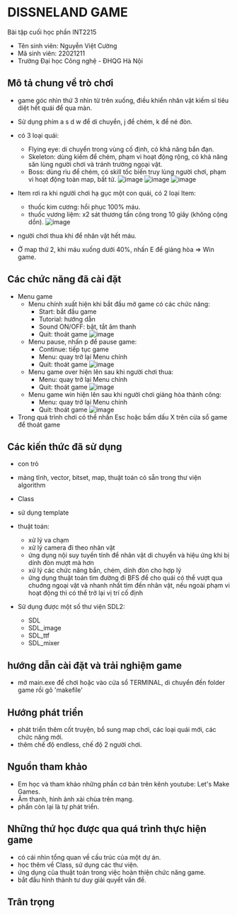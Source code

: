 # DISSNELAND GAME
Bài tập cuối học phần INT2215
- Tên sinh viên: Nguyễn Việt Cường
- Mã sinh viên: 22021211
- Trường Đại học Công nghệ - ĐHQG Hà Nội

## Mô tả chung về trò chơi

- game góc nhìn thứ 3 nhìn từ trên xuống, điều khiển nhân vật kiếm sĩ tiêu diệt hết quái để qua màn.
- Sử dụng phím a s d w để di chuyển, j để chém, k để né đòn.

- có 3 loại quái:
	+ Flying eye: di chuyển trong vùng cố định, có khả năng bắn đạn.
	+ Skeleton: dùng kiếm để chém, phạm vi hoạt động rộng, có khả năng săn lùng người chơi và tránh trường ngoại vật.
	+ Boss: dùng rìu để chém, có skill tốc biến truy lùng người chơi, phạm vi hoạt động toàn map, bất tử.
![image](https://drive.google.com/file/d/1sy_2F9UXwzO_oDst2Zceqh9GVgRzmt-D/view)
![image](https://drive.google.com/file/d/1rxZu4UCJZgtotKLVzzo_f3vp2LcDL8tV/view)
![image](https://drive.google.com/file/d/1DC0OsjI6umX5ZqLJ12BRxIASfy0LTFwF/view)
- Item rơi ra khi người chơi hạ gục một con quái, có 2 loại Item:
	+ thuốc kim cương: hồi phục 100% máu.
	+ thuốc vương liệm: x2 sát thương tấn công trong 10 giây (không cộng dồn).
![image](https://drive.google.com/file/d/1AE6HkN0nYAtZbzIcou1XFzYN1Ge-Kc4l/view)
- người chơi thua khi để nhân vật hết máu.

- Ở map thứ 2, khi máu xuống dưới 40%, nhấn E để giảng hòa => Win game.

## Các chức năng đã cài đặt
- Menu game
	- Menu chính xuất hiện khi bắt đầu mở game có các chức năng:
		+ Start: bắt đầu game
		+ Tutorial: hướng dẫn
		+ Sound ON/OFF: bật, tắt âm thanh
		+ Quit: thoát game
	![image](https://drive.google.com/file/d/1SVhmmvqHhJNCuW2BTK-Cse38AT2AUJfF/view)
	- Menu pause, nhấn p để pause game:
		+ Continue: tiếp tục game
		+ Menu: quay trở lại Menu chính
		+ Quit: thoát game
	![image](https://drive.google.com/file/d/1_1l7Ku1e3Q8rujQjVVwuuPjvbxVr_o6q/view)
	- Menu game over hiện lên sau khi người chơi thua:
		+ Menu: quay trở lại Menu chính
		+ Quit: thoát game
	![image](https://drive.google.com/file/d/10Z7hnvl1Q4JE6vQUPzQz43Uq1ADOkUtf/view)
	- Menu game win hiện lên sau khi người chơi giảng hòa thành công:
		+ Menu: quay trở lại Menu chính
		+ Quit: thoát game
	![image](https://drive.google.com/file/d/1piIK0ZIP3mZDk6MnhrE36fe0V4yXbUEP/view)
- Trong quá trình chơi có thể nhấn Esc hoặc bấm dấu X trên cửa sổ game để thoát game

## Các kiến thức đã sử dụng

- con trỏ

- mảng tĩnh, vector, bitset, map, thuật toán có sẵn trong thư viện algorithm

- Class

- sử dụng template

- thuật toán:
	+ xử lý va chạm
	+ xử lý camera đi theo nhân vật
	+ ứng dụng nội suy tuyến tính để nhân vật di chuyển và hiệu ứng khi bị dính đòn mượt mà hơn
	+ xử lý các chức năng bắn, chém, dính đòn cho hợp lý
	+ ứng dụng thuật toán tìm đường đi BFS để cho quái có thể vượt qua chuớng ngoại vật và nhanh nhất tìm đến nhân vật, nếu ngoài phạm vi hoạt động thì có thể trở lại vị trí cố định

- Sử dụng được một số thư viện SDL2:
	+ SDL
	+ SDL_image
	+ SDL_ttf
	+ SDL_mixer

## hướng dẫn cài đặt và trải nghiệm game

- mở main.exe để chơi hoặc vào cửa sổ TERMINAL, di chuyển đến folder game rồi gõ 'makefile'

## Hướng phát triển

- phát triển thêm cốt truyện, bổ sung map chơi, các loại quái mới, các chức năng mới.
- thêm chế độ endless, chế độ 2 người chơi.

## Nguồn tham khảo

- Em học và tham khảo những phần cơ bản trên kênh youtube: Let's Make Games.
- Âm thanh, hình ảnh xài chùa trên mạng.
- phần còn lại là tự phát triển.

## Những thứ học được qua quá trình thực hiện game

- có cái nhìn tổng quan về cấu trúc của một dự án.
- học thêm về Class, sử dụng các thư viện.
- ứng dụng của thuật toán trong việc hoàn thiện chức năng game.
- bắt đầu hình thành tư duy giải quyết vấn đề.


## Trân trọng ##
